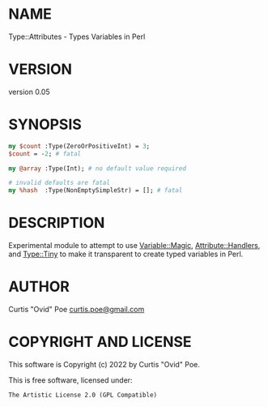 # NAME

Type::Attributes - Types Variables in Perl

# VERSION

version 0.05

# SYNOPSIS

```perl
my $count :Type(ZeroOrPositiveInt) = 3;
$count = -2; # fatal

my @array :Type(Int); # no default value required

# invalid defaults are fatal
my %hash  :Type(NonEmptySimpleStr) = []; # fatal
```

# DESCRIPTION

Experimental module to attempt to use [Variable::Magic](https://metacpan.org/pod/Variable%3A%3AMagic),
[Attribute::Handlers](https://metacpan.org/pod/Attribute%3A%3AHandlers), and [Type::Tiny](https://metacpan.org/pod/Type%3A%3ATiny) to make it transparent to create
typed variables in Perl.

# AUTHOR

Curtis "Ovid" Poe <curtis.poe@gmail.com>

# COPYRIGHT AND LICENSE

This software is Copyright (c) 2022 by Curtis "Ovid" Poe.

This is free software, licensed under:

```
The Artistic License 2.0 (GPL Compatible)
```
